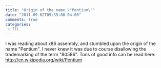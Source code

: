 ```yaml
---
title: "Origin of the name \"Pentium\""
date: "2011-09-02T09:35:00-04:00"
comments: true
categories:
 - TIL
---
```


I was reading about x86 assembly, and stumbled upon the origin of the name "Pentium".  I never knew it was due to course disallowing the trademarking of the term "80586". Tons of good info can be read here: http://en.wikipedia.org/wiki/Pentium
